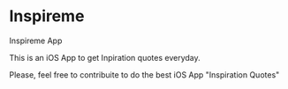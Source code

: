 # Inspireme
Inspireme App

This is an iOS App to get Inpiration quotes everyday. 

Please, feel free to contribuite to do the best iOS App "Inspiration Quotes"

